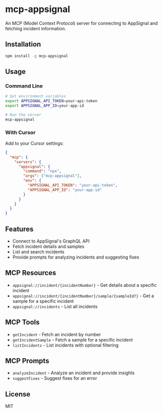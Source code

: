 # mcp-appsignal

An MCP (Model Context Protocol) server for connecting to AppSignal and fetching incident information.

## Installation

```bash
npm install -g mcp-appsignal
```

## Usage

### Command Line

```bash
# Set environment variables
export APPSIGNAL_API_TOKEN=your-api-token
export APPSIGNAL_APP_ID=your-app-id

# Run the server
mcp-appsignal
```

### With Cursor

Add to your Cursor settings:

```json
{
  "mcp": {
    "servers": {
      "appsignal": {
        "command": "npx",
        "args": ["mcp-appsignal"],
        "env": {
          "APPSIGNAL_API_TOKEN": "your-api-token",
          "APPSIGNAL_APP_ID": "your-app-id"
        }
      }
    }
  }
}
```

## Features

- Connect to AppSignal's GraphQL API
- Fetch incident details and samples
- List and search incidents
- Provide prompts for analyzing incidents and suggesting fixes

## MCP Resources

- `appsignal://incident/{incidentNumber}` - Get details about a specific incident
- `appsignal://incident/{incidentNumber}/sample/{sampleId?}` - Get a sample for a specific incident
- `appsignal://incidents` - List all incidents

## MCP Tools

- `getIncident` - Fetch an incident by number
- `getIncidentSample` - Fetch a sample for a specific incident
- `listIncidents` - List incidents with optional filtering

## MCP Prompts

- `analyzeIncident` - Analyze an incident and provide insights
- `suggestFixes` - Suggest fixes for an error

## License

MIT
